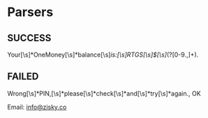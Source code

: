 # Parsers

## SUCCESS

Your[\s]*OneMoney[\s]*balance[\s]*is\:[\s]*RTGS[\s]*\$[\s]*(?<balance>[0-9\.\,]+)\.

## FAILED

Wrong[\s]*PIN\,[\s]*please[\s]*check[\s]*and[\s]*try[\s]*again., OK

Email: info@zisky.co






